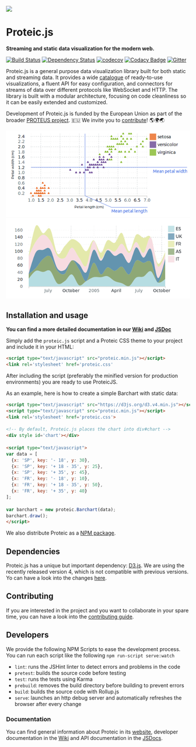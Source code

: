 <img src="https://github.com/proteus-h2020/proteic/raw/development/images/proteic.png" align="middle">

# Proteic.js
**Streaming and static data visualization for the modern web.**

[![Build Status](https://travis-ci.org/proteus-h2020/proteic.svg?branch=master)](https://travis-ci.org/proteus-h2020/proteic)
[![Dependency Status](https://www.versioneye.com/user/projects/5808f09c449f290038216bf0/badge.svg)](https://www.versioneye.com/user/projects/5808f09c449f290038216bf0)
[![codecov](https://codecov.io/gh/proteus-h2020/proteic/branch/development/graph/badge.svg)](https://codecov.io/gh/proteus-h2020/proteic/branch/development)
[![Codacy Badge](https://api.codacy.com/project/badge/Grade/4e39876ac5324eba8035c6f5ec95b52b)](https://www.codacy.com/app/0xnacho/proteic?utm_source=github.com&amp;utm_medium=referral&amp;utm_content=proteus-h2020/proteic&amp;utm_campaign=Badge_Grade)
[![Gitter](https://img.shields.io/gitter/room/proteus-h2020/proteic.svg?maxAge=2592000)](https://gitter.im/proteus-h2020/proteic)

Proteic.js is a general purpose data visualization library built for both static and streaming data. It provides a wide [catalogue](https://proteic.js.org/catalogue.html) of ready-to-use visualizations, a fluent API for easy configuration, and connectors for streams of data over different protocols like WebSocket and HTTP. The library is built with a modular architecture, focusing on code cleanliness so it can be easily extended and customized. 

Development of Proteic.js is funded by the European Union as part of the broader [PROTEUS project](https://www.proteus-bigdata.com/). 🇪🇺
We invite you to [contribute](/CONTRIBUTING.md)! 🌎🌍🌏  

![Annotated scatterplot](/images/annotated-scatterplot.png)
![Streaming area chart](/images/streaming-areachart.png)

## Installation and usage

**You can find a more detailed documentation in our [Wiki](https://github.com/proteus-h2020/proteic/wiki) and [JSDoc](https://proteic.js.org/docs/)**

Simply add the ``proteic.js`` script and a Proteic CSS theme to your project and include it in your HTML:
```html
<script type="text/javascript" src="proteic.min.js"></script>
<link rel='stylesheet' href='proteic.css'
```
After including the script (preferably the minified version for production environments) you are ready to use ProteicJS.

As an example, here is how to create a simple Barchart with static data:

```html
<script type="text/javascript" src="https://d3js.org/d3.v4.min.js"></script>
<script type="text/javascript" src="proteic.min.js"></script>
<link rel='stylesheet' href='proteic.css'>

<!-- By default, Proteic.js places the chart into div#chart -->
<div style id='chart'></div>

<script type="text/javascript">
var data = [
  {x: 'SP', key: '- 18', y: 30},
  {x: 'SP', key: '+ 18 - 35', y: 25},
  {x: 'SP', key: '+ 35', y: 45},
  {x: 'FR', key: '- 18', y: 10},
  {x: 'FR', key: '+ 18 - 35', y: 50},
  {x: 'FR', key: '+ 35', y: 40}
];

var barchart = new proteic.Barchart(data);
barchart.draw();
</script>
```

We also distribute Proteic as a [NPM package](https://www.npmjs.com/package/proteic).

## Dependencies
Proteic.js has a unique but important dependency: <a href="https://d3js.org/">D3.js</a>. We are using the recently released version 4, which is not compatible with previous versions. Yo can have a look into the changes <a href="https://github.com/d3/d3/blob/master/CHANGES.md">here</a>.

## Contributing
If you are interested in the project and you want to collaborate in your spare time, you can have a look into the <a href="https://github.com/proteus-h2020/proteic/blob/development/CONTRIBUTING.md">contributing guide</a>.


## Developers
We provide the following NPM Scripts to ease the development process. You can run each script like the following `npm run-script serve:watch`

- `lint`: runs the JSHint linter to detect errors and problems in the code
- `pretest`: builds the source code before testing
- `test`: runs the tests using Karma
- `prebuild`: removes the build directory before building to prevent errors
- `build`: builds the source code with Rollup.js
- `serve`: launches an http debug server and automatically refreshes the browser after every change

### Documentation
You can find general information about Proteic in its [website](http://proteic.js.org), developer documentation in the [Wiki](https://github.com/proteus-h2020/proteic/wiki) and API documentation in the [JSDocs](http://proteus-h2020.github.io/proteic/docs/).

